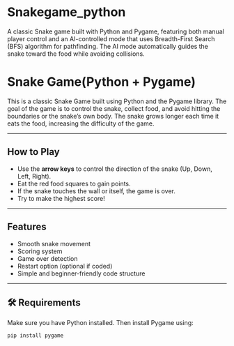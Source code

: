 # Snakegame_python
A classic Snake game built with Python and Pygame, featuring both manual player control and an AI-controlled mode that uses Breadth-First Search (BFS) algorithm for pathfinding. The AI mode automatically guides the snake toward the food while avoiding collisions.
# Snake Game(Python + Pygame)

This is a classic Snake Game built using Python and the Pygame library. The goal of the game is to control the snake, collect food, and avoid hitting the boundaries or the snake’s own body. The snake grows longer each time it eats the food, increasing the difficulty of the game.

---

## How to Play

- Use the **arrow keys** to control the direction of the snake (Up, Down, Left, Right).
- Eat the red food squares to gain points.
- If the snake touches the wall or itself, the game is over.
- Try to make the highest score!

---

## Features

- Smooth snake movement
- Scoring system
- Game over detection
- Restart option (optional if coded)
- Simple and beginner-friendly code structure

---

## 🛠 Requirements

Make sure you have Python installed. Then install Pygame using:

```bash
pip install pygame
